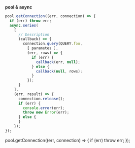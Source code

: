   **pool & async**
  ```javascript
  pool.getConnection((err, connection) => {
    if (err) throw err;
    async.series(
      [
        // Description
        (callback) => {
          connection.query(QUERY.foo,
            [ parametes ],
            (err, rows) => {
              if (err) {
                callback(err, null);
              } else {
                callback(null, rows);
              }
            });
        }
      ],
      (err, result) => {
        connection.release();
        if (err) {
          console.error(err);
          throw new Error(err);
        } else {
        }
      });
  });
  ```

pool.getConnection((err, connection) => {
  if (err) throw err;
});